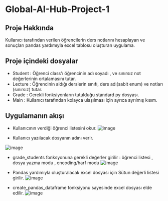 # Global-AI-Hub-Project-1

## Proje Hakkında
 Kullanıcı tarafından verilen öğrencilerin ders notlarını hesaplayan ve sonuçları pandas yardımıyla excel tablosu oluşturan uygulama.

## Proje içindeki dosyalar
* Student : Öğrenci class'ı öğrencinin adı soyadı , ve sınırsız not değerlerinin ortalamasını tutar.
* Lecture : Öğrencinin aldığı derslerin sınıfı, ders adı(sabit enum) ve notları (sınırsız) tutar.
* Grade : Gerekli fonksiyonların tutulduğu standard py dosyası.
* Main : Kullanıcı tarafından kolayca ulaşılması için ayrıca ayrılmış kısım.

##  Uygulamanın akışı

* Kullanıcının verdiği öğrenci listesini okur.
 ![image](https://user-images.githubusercontent.com/93267352/180608235-f76cda1e-7905-4401-aef7-0b114728fa93.png)

* Kullanıcı yazılacak dosyanın adını verir.

 ![image](https://user-images.githubusercontent.com/93267352/180608254-73127ec1-1ec7-44c0-984e-4f173cebb23b.png)

* grade_students fonksyonuna gerekli değerler girilir : öğrenci listesi , dosya yazma modu , encoding/harf modu
 ![image](https://user-images.githubusercontent.com/93267352/180608260-ca70be02-d7d1-4e16-857e-9346cf930759.png)

* Pandas yardımıyla oluşturalacak excel dosyası için Sütun değerli listesi girilir.
 ![image](https://user-images.githubusercontent.com/93267352/180608286-99d6cc85-c096-404b-9d95-84b158f7fd89.png)

* create_pandas_dataframe fonksiyonu sayesinde excel dosyası elde edilir.
 ![image](https://user-images.githubusercontent.com/93267352/180608297-234e48c0-9bd6-4ab1-8b9a-35783a015c4d.png)


